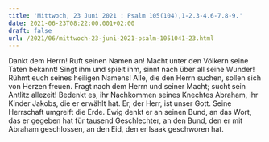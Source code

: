 ```yaml
---
title: 'Mittwoch, 23 Juni 2021 : Psalm 105(104),1-2.3-4.6-7.8-9.'
date: 2021-06-23T08:22:00.001+02:00
draft: false
url: /2021/06/mittwoch-23-juni-2021-psalm-1051041-23.html
---
```


Dankt dem Herrn! Ruft seinen Namen an! Macht unter den Völkern seine Taten bekannt! Singt ihm und spielt ihm, sinnt nach über all seine Wunder! Rühmt euch seines heiligen Namens! Alle, die den Herrn suchen, sollen sich von Herzen freuen. Fragt nach dem Herrn und seiner Macht; sucht sein Antlitz allezeit! Bedenkt es, ihr Nachkommen seines Knechtes Abraham, ihr Kinder Jakobs, die er erwählt hat. Er, der Herr, ist unser Gott. Seine Herrschaft umgreift die Erde. Ewig denkt er an seinen Bund, an das Wort, das er gegeben hat für tausend Geschlechter, an den Bund, den er mit Abraham geschlossen, an den Eid, den er Isaak geschworen hat.